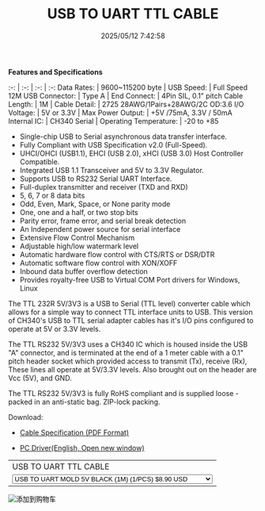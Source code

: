 ﻿---
layout: post 
title: USB TO UART TTL CABLE
is_home: true
categories: wire-harness
overview: TTL, UART, USRT
series: WH
part_number: 9-1000
thumb_img: 2025/ch340_rs232_ttl_v3.jpg
image: 2025/ch340_rs232_ttl_v3.jpg
date: 2025/05/12 7:42:58
permalink: /wire-cable/robot-wire-harness.html
---

__Features and Specifications__

:-: | :-: | :-: | :-:
Data Rates: |	9600~115200 byte |	USB Speed: |	Full Speed 12M
USB Connector:	| Type A	| End Connect:	| 4Pin SIL, 0.1" pitch
Cable Length:	| 1M	| Cable Detail:	| 2725 28AWG/1Pairs+28AWG/2C OD:3.6
I/O Voltage:	| 5V or 3.3V	| Max Power Output:	| +5V /75mA, 3.3V / 50mA
Internal IC:	| CH340 Serial	| Operating Temperature:	| -20 to +85

* Single-chip USB to Serial asynchronous data transfer interface.
* Fully Compliant with USB Specification v2.0 (Full-Speed).
* UHCI/OHCI (USB1.1), EHCI (USB 2.0), xHCI (USB 3.0) Host Controller Compatible.
* Integrated USB 1.1 Transceiver and 5V to 3.3V Regulator.
* Supports USB to RS232 Serial UART Interface.
* Full-duplex transmitter and receiver (TXD and RXD)
* 5, 6, 7 or 8 data bits
* Odd, Even, Mark, Space, or None parity mode
* One, one and a half, or two stop bits
* Parity error, frame error, and serial break detection
* An Independent power source for serial interface
* Extensive Flow Control Mechanism
* Adjustable high/low watermark level
* Automatic hardware flow control with CTS/RTS or DSR/DTR
* Automatic software flow control with XON/XOFF
* Inbound data buffer overflow detection
* Provides royalty-free USB to Virtual COM Port drivers for Windows, Linux

The TTL 232R 5V/3V3 is a USB to Serial (TTL level) converter cable which allows for a simple way to connect TTL interface units to USB. This version of CH340's USB to TTL serial adapter cables has it's I/O pins configured to operate at 5V or 3.3V levels.

The TTL RS232 5V/3V3 uses a CH340 IC which is housed inside the USB "A" connector, and is terminated at the end of a 1 meter cable with a 0.1" pitch header socket which provided access to transmit (Tx), receive (Rx), These lines all operate at 5V/3.3V levels. Also brought out on the header are Vcc (5V), and GND.

The TTL RS232 5V/3V3 is fully RoHS compliant and is supplied loose - packed in an anti-static bag. ZIP-lock packing.


Download:
* [Cable Specification (PDF Format)](https://www.hingtak.com/assets/2025/USB_to_UART_cable_v3.pdf)

 
* [PC Driver(English, Open new window)](https://www.wch-ic.com/products/CH340.html)

<form action="https://www.paypal.com/cgi-bin/webscr" method="post" target="_blank">
  <input type="hidden" name="cmd" value="_s-xclick" />
  <input type="hidden" name="hosted_button_id" value="ZHTL7TJ65AHK4" />
  <table>
    <tr>
      <td>
        <input type="hidden" name="on0" value="USB TO UART TTL CABLE"/>
        USB TO UART TTL CABLE
      </td>
    </tr>
    <tr>
      <td>
        <select name="os0">
          <option value="USB TO UART MOLD 5V BLACK (1M) (1/PCS)">
            USB TO UART MOLD 5V BLACK (1M) (1/PCS) $8.90 USD
          </option>
          <option value="USB TO UART ASSEBLY 5V BLACK (1M) (1/PCS)">
            USB TO UART ASSEBLY 5V BLACK (1M) (1/PCS) $7.60 USD
          </option>
          <option value="USB TO UART ASSEBLY 3.3V BLACK (1M) (1/PCS)">
            USB TO UART ASSEBLY 3.3V BLACK (1M) (1/PCS) $7.60 USD
          </option>
        </select>
      </td>
    </tr>
  </table>
  <input type="hidden" name="currency_code" value="USD" />
  <input type="image" src="https://www.paypalobjects.com/en_US/i/btn/btn_cart_SM.gif" border="0" name="submit" title="有了PayPal，您可以更安全便捷地在线付款！" alt="添加到购物车" />
</form>

